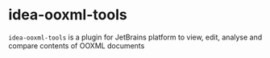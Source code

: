 # idea-ooxml-tools
`idea-ooxml-tools` is a plugin for JetBrains platform to view, edit, analyse and compare contents of OOXML documents

